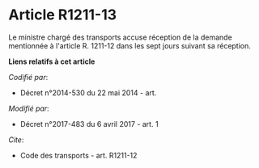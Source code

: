 # Article R1211-13

Le ministre chargé des transports accuse réception de la demande mentionnée à l'article R. 1211-12 dans les sept jours
suivant sa réception.

**Liens relatifs à cet article**

_Codifié par_:

  - Décret n°2014-530 du 22 mai 2014 - art.

_Modifié par_:

  - Décret n°2017-483 du 6 avril 2017 - art. 1

_Cite_:

  - Code des transports - art. R1211-12
